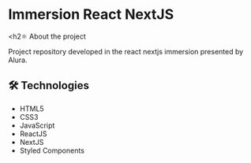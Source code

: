 <h1>Immersion React NextJS</h1>

<h2⚛️ About the project</h2>
<p>Project repository developed in the react nextjs immersion presented by Alura.</p>

<h2>🛠️ Technologies</h2>
<ul>
<li>HTML5</li>
<li>CSS3</li>
<li>JavaScript</li>
<li>ReactJS</li>
<li>NextJS</li>
<li>Styled Components</li>
</ul>
